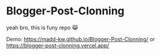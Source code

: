 # Blogger-Post-Clonning
yeah bro, this is funy repo 😹

Demo: https://madd-kw.github.io/Blogger-Post-Clonning/
or https://blogger-post-clonning.vercel.app/
